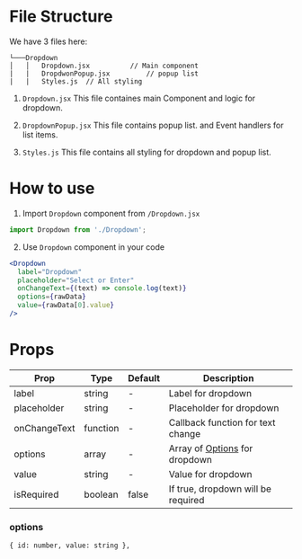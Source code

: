# File Structure

We have 3 files here:

```
└───Dropdown
│   │   Dropdown.jsx          // Main component
|   |   DropdwonPopup.jsx         // popup list
|   |   Styles.js  // All styling
```

1. `Dropdown.jsx`
   This file containes main Component and logic for dropdown.

2. `DropdownPopup.jsx`
   This file contains popup list. and Event handlers for list items.

3. `Styles.js`
   This file contains all styling for dropdown and popup list.

# How to use

1. Import `Dropdown` component from `/Dropdown.jsx`

```js
import Dropdown from './Dropdown';
```

2. Use `Dropdown` component in your code

```jsx
<Dropdown
  label="Dropdown"
  placeholder="Select or Enter"
  onChangeText={(text) => console.log(text)}
  options={rawData}
  value={rawData[0].value}
/>
```

# Props

| Prop         | Type     | Default | Description                               |
| ------------ | -------- | ------- | ----------------------------------------- |
| label        | string   | -       | Label for dropdown                        |
| placeholder  | string   | -       | Placeholder for dropdown                  |
| onChangeText | function | -       | Callback function for text change         |
| options      | array    | -       | Array of [Options](#options) for dropdown |
| value        | string   | -       | Value for dropdown                        |
| isRequired   | boolean  | false   | If true, dropdown will be required        |

### options

```
{ id: number, value: string },
```
